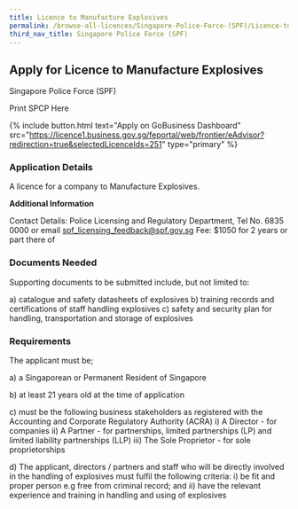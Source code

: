 ```yaml
---
title: Licence to Manufacture Explosives
permalink: /browse-all-licences/Singapore-Police-Force-(SPF)/Licence-to-Manufacture-Explosives
third_nav_title: Singapore Police Force (SPF)
---
```


## Apply for Licence to Manufacture Explosives

Singapore Police Force (SPF)

Print SPCP Here


{% include button.html text="Apply on GoBusiness Dashboard" src="https://licence1.business.gov.sg/feportal/web/frontier/eAdvisor?redirection=true&selectedLicenceIds=251" type="primary" %}

### Application Details

<p>A licence for a company to Manufacture Explosives.</p>

**Additional Information**

Contact Details: Police Licensing and Regulatory Department, Tel No. 6835 0000 or email spf_licensing_feedback@spf.gov.sg
Fee: $1050 for 2 years or part there of

### Documents Needed

Supporting documents to be submitted include, but not limited to:

a) catalogue and safety datasheets of explosives
b) training records and certifications of staff handling explosives
c) safety and security plan for handling, transportation and storage of explosives

### Requirements

The applicant must be;

a) a Singaporean or Permanent Resident of Singapore

b) at least 21 years old at the time of application

c) must be the following business stakeholders as registered with the Accounting and Corporate Regulatory Authority (ACRA)
i) A Director - for companies
ii) A Partner - for partnerships, limited partnerships (LP) and limited liability partnerships (LLP)
iii) The Sole Proprietor - for sole proprietorships

d) The applicant, directors / partners and staff who will be directly involved in the handling of explosives must fulfil the following criteria:
i) be fit and proper person e.g free from criminal record; and
ii) have the relevant experience and training in handling and using of explosives

